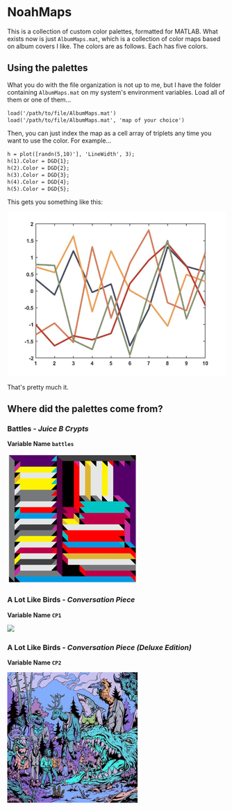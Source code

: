 # NoahMaps
This is a collection of custom color palettes, formatted for MATLAB. What exists now is just `AlbumMaps.mat`, which is a collection of color maps based on album covers I like. The colors are as follows. Each has five colors. 

## Using the palettes
What you do with the file organization is not up to me, but I have the folder containing `AlbumMaps.mat` on my system's environment variables. Load all of them or one of them...

```
load('/path/to/file/AlbumMaps.mat')
load('/path/to/file/AlbumMaps.mat', 'map of your choice')
```

Then, you can just index the map as a cell array of triplets any time you want to use the color. For example...

```
h = plot([randn(5,10)'], 'LineWidth', 3);
h(1).Color = DGD{1};
h(2).Color = DGD{2};
h(3).Color = DGD{3};
h(4).Color = DGD{4};
h(5).Color = DGD{5};
```

This gets you something like this:

![](Misc/DGDtest1.jpg)

That's pretty much it. 

## Where did the palettes come from?

### Battles - *Juice B Crypts*

**Variable Name `battles`**

<img src="Covers/battles.png" width="300">

### A Lot Like Birds - *Conversation Piece*

**Variable Name `CP1`**

<img src="Covers/CP1" width="300">

### A Lot Like Birds - *Conversation Piece (Deluxe Edition)*

**Variable Name `CP2`**

<img src="Covers/C2.jpg" width="300">
